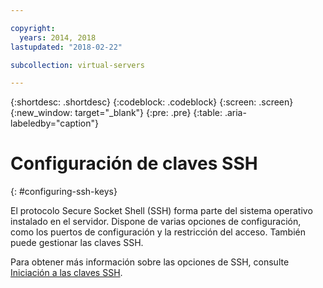 ```yaml
---

copyright:
  years: 2014, 2018
lastupdated: "2018-02-22"

subcollection: virtual-servers

---
```


{:shortdesc: .shortdesc}
{:codeblock: .codeblock}
{:screen: .screen}
{:new_window: target="_blank"}
{:pre: .pre}
{:table: .aria-labeledby="caption"}

# Configuración de claves SSH
{: #configuring-ssh-keys}

El protocolo Secure Socket Shell (SSH) forma parte del sistema operativo instalado en el servidor. Dispone de varias opciones de configuración, como los puertos de configuración y la restricción del acceso. También puede gestionar las claves SSH.

Para obtener más información sobre las opciones de SSH, consulte [Iniciación a las claves SSH](/docs/infrastructure/ssh-keys?topic=ssh-keys-getting-started-tutorial).
